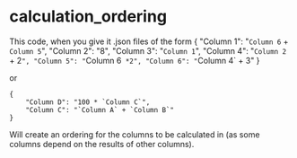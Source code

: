 # calculation_ordering

This code, when you give it .json files of the form
	{
		"Column 1": "`Column 6` + `Column 5`",
		"Column 2": "8",
	    "Column 3": "`Column 1`",
		"Column 4": "`Column 2` + 2`",
	    "Column 5": "`Column 6` *2",
		"Column 6": "`Column 4` + 3"
	}

or 

	{
		"Column D": "100 * `Column C`",
		"Column C": "`Column A` + `Column B`"
	}

Will create an ordering for the columns to be calculated in (as some columns depend on the results of other columns).

